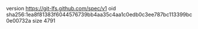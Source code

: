 version https://git-lfs.github.com/spec/v1
oid sha256:1ea8f81383f6044576739bb4aa35c4aa1c0edb0c3ee787bc113399bc0e00732a
size 4791
